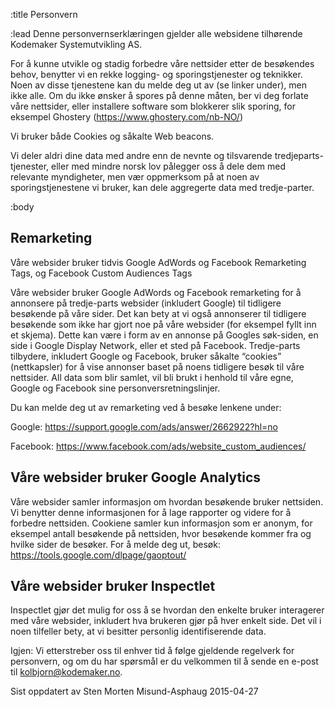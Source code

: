 :title Personvern

:lead
Denne personvernserklæringen gjelder alle websidene tilhørende Kodemaker Systemutvikling AS.

For å kunne utvikle og stadig forbedre våre nettsider etter de besøkendes behov, benytter vi en rekke logging- og sporingstjenester og teknikker. Noen av disse tjenestene kan du melde deg ut av (se linker under), men ikke alle. Om du ikke ønsker å spores på denne måten, ber vi deg forlate våre nettsider, eller installere software som blokkerer slik sporing, for eksempel Ghostery (https://www.ghostery.com/nb-NO/)

Vi bruker både Cookies og såkalte Web beacons.

Vi deler aldri dine data med andre enn de nevnte og tilsvarende tredjeparts-tjenester, eller med mindre norsk lov pålegger oss å dele dem med relevante myndigheter, men vær oppmerksom på at noen av sporingstjenestene vi bruker, kan dele aggregerte data med tredje-parter.

:body
## Remarketing
Våre websider bruker tidvis Google AdWords og Facebook Remarketing Tags, og Facebook Custom Audiences Tags

Våre websider bruker Google AdWords og Facebook remarketing for å annonsere på tredje-parts websider (inkludert Google) til tidligere besøkende på våre sider. Det kan bety at vi også annonserer til tidligere besøkende som ikke har gjort noe på våre websider (for eksempel fyllt inn et skjema). Dette kan være i form av en annonse på Googles søk-siden, en side i Google Display Network, eller et sted på Facebook. Tredje-parts tilbydere, inkludert Google og Facebook, bruker såkalte “cookies” (nettkapsler) for å vise annonser baset på noens tidligere besøk til våre nettsider. All data som blir samlet, vil bli brukt i henhold til våre egne, Google og Facebook sine personversretningslinjer.

Du kan melde deg ut av remarketing ved å besøke lenkene under:

Google: https://support.google.com/ads/answer/2662922?hl=no

Facebook: https://www.facebook.com/ads/website_custom_audiences/



## Våre websider bruker Google Analytics

Våre websider samler informasjon om hvordan besøkende bruker nettsiden. Vi benytter denne informasjonen for å lage rapporter og videre for å forbedre nettsiden. Cookiene samler kun informasjon som er anonym, for eksempel antall besøkende på nettsiden, hvor besøkende kommer fra og hvilke sider de besøker. For å melde deg ut, besøk: https://tools.google.com/dlpage/gaoptout/



## Våre websider bruker Inspectlet

Inspectlet gjør det mulig for oss å se hvordan den enkelte bruker interagerer med våre websider, inkludert hva brukeren gjør på hver enkelt side. Det vil i noen tilfeller bety, at vi besitter personlig identifiserende data.


Igjen: Vi etterstreber oss til enhver tid å følge gjeldende regelverk for personvern, og om du har spørsmål er du velkommen til å sende en e-post til kolbjorn@kodemaker.no.

Sist oppdatert av Sten Morten  Misund-Asphaug 2015-04-27
